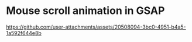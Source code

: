 # Mouse scroll animation in GSAP

https://github.com/user-attachments/assets/20508094-3bc0-4951-b4a5-1a592f644e8b
